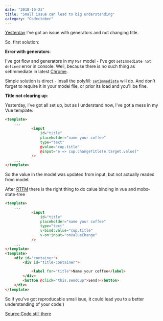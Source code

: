 ```yaml
---
date: "2018-10-23"
title: "Small issue can lead to big understanding"
category: "Codectober"
---
```


[Yesterday](./async-and-generators) I've got an issue with generators and not changing title.

So, first solution:

**Error with generators**: 

I've got flow and generators in my `MST` model - I've got `setImmediate not defined` error in console. Well, because there is no such thing as setImmediate in latest [Chrome](https://caniuse.com/#feat=setimmediate).

Simple solution is direct - insall the polyfill: [`setImmediate`](https://github.com/YuzuJS/setImmediate) will do. And don't forget to require it in your model file, or prior its load and you'll be fine.

**Title not clearing up**: 

Yesterday, I've got all set up, but as I understand now, I've got a mess in my Vue template:

```html
<template>
    ...
			<input 
				id="title"
				placeholder="name your coffee"
				type="text" 
				@value="cup.title"
				@input="e => cup.changeTitle(e.target.value)"
			/>
	...
</template>
```

So the value in the model was updated from input, but not actually readed from model.

After [RTFM](https://vuejs.org/v2/guide/components.html#Using-v-model-on-Components) there is the right thing to do calue binding in vue and mobx-state-tree
```html
<template>
    ...
            <input 
                id="title"
                placeholder="name your coffee"
                type="text" 
                v-bind:value="cup.title"
                v-on:input="onValueChange"
            />
	...
</template>
<template>
    <div id='container'>
        <div id="title-container">

            <label for="title">Name your coffee</label>
        </div>
        <button @click="this.sendCup">Send!</button>
    </div>
</template>
```

So if you've got reproducable small isue, it could lead you to a better understanding of your code:)

[Source Code still there](https://github.com/dmitrybirin/coffee-vueel/tree/modeling-sending)